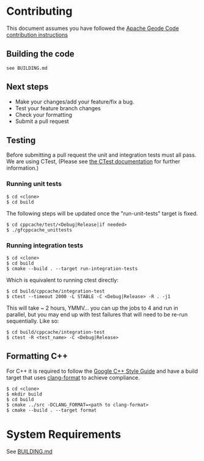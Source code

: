 # Contributing
This document assumes you have followed the [Apache Geode Code contribution instructions](https://cwiki.apache.org/confluence/display/GEODE/Code+contributions)

## Building the code
    see BUILDING.md

## Next steps
* Make your changes/add your feature/fix a bug.
* Test your feature branch changes
* Check your formatting
* Submit a pull request

## Testing
   Before submitting a pull request the unit and integration tests must all pass. We are using CTest, (Please see [the CTest documentation](https://cmake.org/Wiki/CMake/Testing_With_CTest) for further information.)
### Running unit tests
    $ cd <clone>
    $ cd build

   The following steps will be updated once the "run-unit-tests" target is fixed.

    $ cd cppcache/test/<Debug|Release|if needed>
    $ ./gfcppcache_unittests
### Running integration tests
    $ cd <clone>
    $ cd build
    $ cmake --build . --target run-integration-tests

   Which is equivalent to running ctest directly:

    $ cd build/cppcache/integration-test
    $ ctest --timeout 2000 -L STABLE -C <Debug|Release> -R . -j1
   This will take ~ 2 hours, YMMV... you can up the jobs to 4 and run in parallel, but you may end up with test failures that will need to be re-run sequentially.  Like so:

    $ cd build/cppcache/integration-test
    $ ctest -R <test_name> -C <Debug|Release>

## Formatting C++
For C++ it is required to follow the [Google C++ Style Guide](https://google.github.io/styleguide/cppguide.html) and have a build target that uses [clang-format](https://clang.llvm.org/docs/ClangFormat.html) to achieve compliance.

    $ cd <clone>
    $ mkdir build
    $ cd build
    $ cmake ../src -DCLANG_FORMAT=<path to clang-format>
    $ cmake --build . --target format

# System Requirements
See [BUILDING.md](BUILDING.md)

